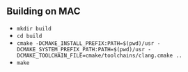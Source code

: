 Building on MAC
---

- `mkdir build`
- `cd build`
- `cmake -DCMAKE_INSTALL_PREFIX:PATH=$(pwd)/usr -DCMAKE_SYSTEM_PREFIX_PATH:PATH=$(pwd)/usr -DCMAKE_TOOLCHAIN_FILE=cmake/toolchains/clang.cmake ..`
- `make`
